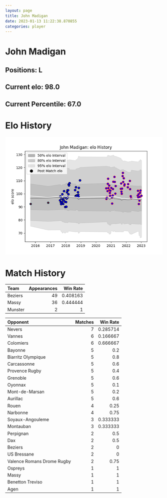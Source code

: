 ```yaml
---  
layout: page  
title: John Madigan  
date: 2023-01-13 11:22:38.870855  
categories: player  
---
```

# John Madigan

## Positions: L

## Current elo: 98.0

## Current Percentile: 67.0

# Elo History


![elo history](history_JohnMadigan.png)
# Match History


| Team    |   Appearances |   Win Rate |
|:--------|--------------:|-----------:|
| Beziers |            49 |   0.408163 |
| Massy   |            36 |   0.444444 |
| Munster |             2 |   1        |

| Opponent                   |   Matches |   Win Rate |
|:---------------------------|----------:|-----------:|
| Nevers                     |         7 |   0.285714 |
| Vannes                     |         6 |   0.166667 |
| Colomiers                  |         6 |   0.666667 |
| Bayonne                    |         5 |   0.2      |
| Biarritz Olympique         |         5 |   0.8      |
| Carcassonne                |         5 |   0.6      |
| Provence Rugby             |         5 |   0.4      |
| Grenoble                   |         5 |   0.6      |
| Oyonnax                    |         5 |   0.1      |
| Mont-de-Marsan             |         5 |   0.2      |
| Aurillac                   |         5 |   0.6      |
| Rouen                      |         4 |   0.25     |
| Narbonne                   |         4 |   0.75     |
| Soyaux-Angouleme           |         3 |   0.333333 |
| Montauban                  |         3 |   0.333333 |
| Perpignan                  |         2 |   0.5      |
| Dax                        |         2 |   0.5      |
| Beziers                    |         2 |   0        |
| US Bressane                |         2 |   0        |
| Valence Romans Drome Rugby |         2 |   0.75     |
| Ospreys                    |         1 |   1        |
| Massy                      |         1 |   1        |
| Benetton Treviso           |         1 |   1        |
| Agen                       |         1 |   1        |